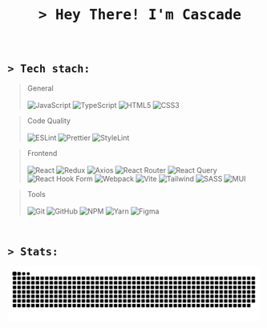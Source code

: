 <div id="user-content-toc" align="center">
  <ul>
    <summary>
    <h1 style="display: inline-block;">
    <samp>&gt; Hey There! I'm Cascade</samp>
    </h1>
    </summary>
  </ul>
</div>

<br>

<h2><samp>&gt; Tech stach:</samp></h2>

> General
<br><br>
![JavaScript](https://img.shields.io/badge/JavaScript-F7DF1E?style=for-the-badge&logo=javascript&logoColor=black)
![TypeScript](https://img.shields.io/badge/TypeScript-007ACC?style=for-the-badge&logo=typescript&logoColor=white)
![HTML5](https://img.shields.io/badge/HTML5-E34F26?style=for-the-badge&logo=html5&logoColor=white)
![CSS3](https://img.shields.io/badge/CSS3-1572B6?style=for-the-badge&logo=css3&logoColor=white)

> Code Quality
<br><br>
![ESLint](https://img.shields.io/badge/eslint-3A33D1?style=for-the-badge&logo=eslint&logoColor=white)
![Prettier](https://img.shields.io/badge/prettier-1A2C34?style=for-the-badge&logo=prettier&logoColor=F7BA3E)
![StyleLint](https://img.shields.io/badge/stylelint-000?style=for-the-badge&logo=stylelint&logoColor=white)

> Frontend
<br><br>
![React](https://img.shields.io/badge/React-20232A?style=for-the-badge&logo=react&logoColor=61DAFB)
![Redux](https://img.shields.io/badge/Redux-593D88?style=for-the-badge&logo=redux&logoColor=white)
![Axios](https://img.shields.io/badge/axios-671ddf?&style=for-the-badge&logo=axios&logoColor=white)
![React Router](https://img.shields.io/badge/React_Router-CA4245?style=for-the-badge&logo=react-router&logoColor=white)
![React Query](https://img.shields.io/badge/React_Query-FF4154?style=for-the-badge&logo=React_Query&logoColor=white)
![React Hook Form](https://img.shields.io/badge/React%20Hook%20Form-%23EC5990.svg?style=for-the-badge&logo=reacthookform&logoColor=white)
![Webpack](https://img.shields.io/badge/Webpack-8DD6F9?style=for-the-badge&logo=Webpack&logoColor=white)
![Vite](https://img.shields.io/badge/Vite-B73BFE?style=for-the-badge&logo=vite&logoColor=FFD62E)
![Tailwind](https://img.shields.io/badge/Tailwind_CSS-38B2AC?style=for-the-badge&logo=tailwind-css&logoColor=white)
![SASS](https://img.shields.io/badge/Sass-CC6699?style=for-the-badge&logo=sass&logoColor=white)
![MUI](https://img.shields.io/badge/Material%20UI-007FFF?style=for-the-badge&logo=mui&logoColor=white)


> Tools
<br><br>
![Git](https://img.shields.io/badge/GIT-E44C30?style=for-the-badge&logo=git&logoColor=white)
![GitHub](https://img.shields.io/badge/github-%23121011.svg?style=for-the-badge&logo=github&logoColor=white)
![NPM](https://img.shields.io/badge/NPM-%23CB3837.svg?style=for-the-badge&logo=npm&logoColor=white)
![Yarn](https://img.shields.io/badge/yarn-%232C8EBB.svg?style=for-the-badge&logo=yarn&logoColor=white)
![Figma](https://img.shields.io/badge/Figma-F24E1E?style=for-the-badge&logo=figma&logoColor=white)

<br/>

<h2><samp>&gt; Stats:</samp></h2>

<div align="center">
  <img src="https://raw.githubusercontent.com/velenyx/velenyx/output/github-contribution-grid-snake-dark.svg" alt="github contribution grid snake animation" />
</div>
